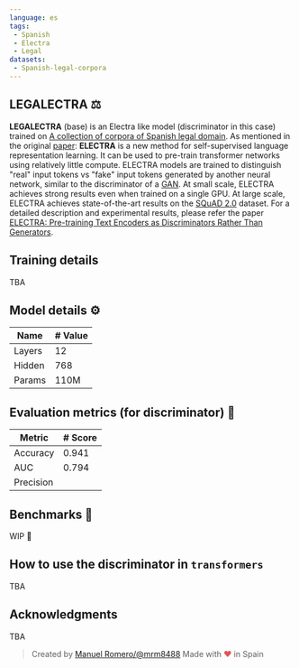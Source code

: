 ```yaml
---
language: es
tags:
 - Spanish
 - Electra
 - Legal
datasets:
 - Spanish-legal-corpora
---
```

## LEGALECTRA ⚖️
**LEGALECTRA** (base) is an Electra like model (discriminator in this case) trained on [A collection of corpora of Spanish legal domain](https://zenodo.org/record/5495529#.YZItp3vMLJw).
As mentioned in the original [paper](https://openreview.net/pdf?id=r1xMH1BtvB):
**ELECTRA** is a new method for self-supervised language representation learning. It can be used to pre-train transformer networks using relatively little compute. ELECTRA models are trained to distinguish "real" input tokens vs "fake" input tokens generated by another neural network, similar to the discriminator of a [GAN](https://arxiv.org/pdf/1406.2661.pdf). At small scale, ELECTRA achieves strong results even when trained on a single GPU. At large scale, ELECTRA achieves state-of-the-art results on the [SQuAD 2.0](https://rajpurkar.github.io/SQuAD-explorer/) dataset.
For a detailed description and experimental results, please refer the paper [ELECTRA: Pre-training Text Encoders as Discriminators Rather Than Generators](https://openreview.net/pdf?id=r1xMH1BtvB).
## Training details
TBA
## Model details ⚙
|Name| # Value|
|-----|--------|
|Layers| 12 |
|Hidden | 768 |
|Params| 110M |
## Evaluation metrics (for discriminator) 🧾
|Metric | # Score |
|-------|---------|
|Accuracy| 0.941|
|AUC | 0.794|
|Precision| |
## Benchmarks 🔨
WIP 🚧
## How to use the discriminator in `transformers`
TBA
## Acknowledgments
TBA
> Created by [Manuel Romero/@mrm8488](https://twitter.com/mrm8488)
> Made with <span style="color: #e25555;">&hearts;</span> in Spain